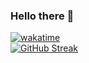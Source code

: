 ### Hello there 👋
[![wakatime](https://wakatime.com/badge/user/8b2a3d9c-f782-46b7-ac76-372ee352f174.svg)](https://wakatime.com/@8b2a3d9c-f782-46b7-ac76-372ee352f174)
<br/>
[![GitHub Streak](https://streak-stats.demolab.com?user=xzovin00&theme=dark&exclude_days=Sun%2CSat)](https://git.io/streak-stats)

<!--

**xzovin00/xzovin00** is a ✨ _special_ ✨ repository because its `README.md` (this file) appears on your GitHub profile.

Here are some ideas to get you started:

- 🔭 I’m currently working on ...
- 🌱 I’m currently learning ...
- 👯 I’m looking to collaborate on ...
- 🤔 I’m looking for help with ...
- 💬 Ask me about ...
- 📫 How to reach me: ...
- 😄 Pronouns: ...
- ⚡ Fun fact: ...
-->
